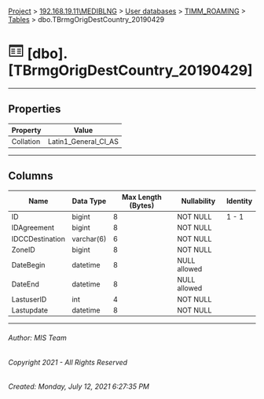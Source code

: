 #### 

[Project](../../../../index.md) > [192.168.19.11\\MEDIBLNG](../../../index.md) > [User databases](../../index.md) > [TIMM_ROAMING](../index.md) > [Tables](Tables.md) > dbo.TBrmgOrigDestCountry_20190429

# ![Tables](../../../../Images/Table32.png) [dbo].[TBrmgOrigDestCountry_20190429]

---

## <a name="#properties"></a>Properties

| Property | Value |
|---|---|
| Collation | Latin1_General_CI_AS |


---

## <a name="#columns"></a>Columns

| Name | Data Type | Max Length (Bytes) | Nullability | Identity |
|---|---|---|---|---|
| ID | bigint | 8 | NOT NULL | 1 - 1 |
| IDAgreement | bigint | 8 | NOT NULL |  |
| IDCCDestination | varchar(6) | 6 | NOT NULL |  |
| ZoneID | bigint | 8 | NOT NULL |  |
| DateBegin | datetime | 8 | NULL allowed |  |
| DateEnd | datetime | 8 | NULL allowed |  |
| LastuserID | int | 4 | NOT NULL |  |
| Lastupdate | datetime | 8 | NOT NULL |  |


---

###### Author:  MIS Team

###### Copyright 2021 - All Rights Reserved

###### Created: Monday, July 12, 2021 6:27:35 PM

